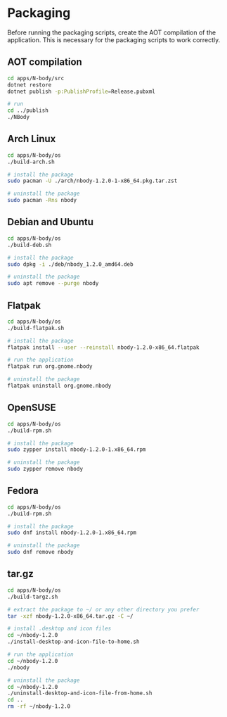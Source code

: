 # Packaging

Before running the packaging scripts, create the AOT compilation of the application. This is necessary for the packaging scripts to work correctly.

## AOT compilation

```bash
cd apps/N-body/src
dotnet restore
dotnet publish -p:PublishProfile=Release.pubxml

# run
cd ../publish
./NBody
```

## Arch Linux

```bash
cd apps/N-body/os
./build-arch.sh

# install the package
sudo pacman -U ./arch/nbody-1.2.0-1-x86_64.pkg.tar.zst

# uninstall the package
sudo pacman -Rns nbody
```

## Debian and Ubuntu

```bash
cd apps/N-body/os
./build-deb.sh

# install the package
sudo dpkg -i ./deb/nbody_1.2.0_amd64.deb

# uninstall the package
sudo apt remove --purge nbody
```

## Flatpak

```bash
cd apps/N-body/os
./build-flatpak.sh

# install the package
flatpak install --user --reinstall nbody-1.2.0-x86_64.flatpak

# run the application
flatpak run org.gnome.nbody

# uninstall the package
flatpak uninstall org.gnome.nbody
```

## OpenSUSE

```bash
cd apps/N-body/os
./build-rpm.sh

# install the package
sudo zypper install nbody-1.2.0-1.x86_64.rpm

# uninstall the package
sudo zypper remove nbody
```

## Fedora

```bash
cd apps/N-body/os
./build-rpm.sh

# install the package
sudo dnf install nbody-1.2.0-1.x86_64.rpm

# uninstall the package
sudo dnf remove nbody
```

## tar.gz

```bash
cd apps/N-body/os
./build-targz.sh

# extract the package to ~/ or any other directory you prefer
tar -xzf nbody-1.2.0-x86_64.tar.gz -C ~/

# install .desktop and icon files
cd ~/nbody-1.2.0
./install-desktop-and-icon-file-to-home.sh

# run the application
cd ~/nbody-1.2.0
./nbody

# uninstall the package
cd ~/nbody-1.2.0
./uninstall-desktop-and-icon-file-from-home.sh
cd ..
rm -rf ~/nbody-1.2.0
```
